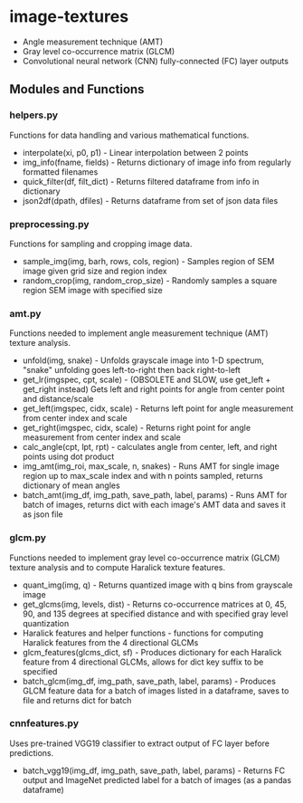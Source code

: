 # image-textures
* Angle measurement technique (AMT)
* Gray level co-occurrence matrix (GLCM)
* Convolutional neural network (CNN) fully-connected (FC) layer outputs

## Modules and Functions
### helpers.py
Functions for data handling and various mathematical functions.
* interpolate(xi, p0, p1) - Linear interpolation between 2 points
* img_info(fname, fields) - Returns dictionary of image info from regularly formatted filenames
* quick_filter(df, filt_dict) - Returns filtered dataframe from info in dictionary
* json2df(dpath, dfiles) - Returns dataframe from set of json data files
### preprocessing.py
Functions for sampling and cropping image data.
* sample_img(img, barh, rows, cols, region) - Samples region of SEM image given grid size and region index
* random_crop(img, random_crop_size) - Randomly samples a square region SEM image with specified size
### amt.py
Functions needed to implement angle measurement technique (AMT) texture analysis.
* unfold(img, snake) - Unfolds grayscale image into 1-D spectrum, "snake" unfolding goes left-to-right then back right-to-left
* get_lr(imgspec, cpt, scale) - (OBSOLETE and SLOW, use get_left + get_right instead) Gets left and right points for angle from center point and distance/scale
* get_left(imgspec, cidx, scale) - Returns left point for angle measurement from center index and scale
* get_right(imgspec, cidx, scale) - Returns right point for angle measurement from center index and scale
* calc_angle(cpt, lpt, rpt) - calculates angle from center, left, and right points using dot product
* img_amt(img_roi, max_scale, n, snakes) - Runs AMT for single image region up to max_scale index and with n points sampled, returns dictionary of mean angles
* batch_amt(img_df, img_path, save_path, label, params) - Runs AMT for batch of images, returns dict with each image's AMT data and saves it as json file
### glcm.py
Functions needed to implement gray level co-occurrence matrix (GLCM) texture analysis and to compute Haralick texture features.
* quant_img(img, q) - Returns quantized image with q bins from grayscale image
* get_glcms(img, levels, dist) - Returns co-occurrence matrices at 0, 45, 90, and 135 degrees at specified distance and with specified gray level quantization
* Haralick features and helper functions - functions for computing Haralick features from the 4 directional GLCMs
* glcm_features(glcms_dict, sf) - Produces dictionary for each Haralick feature from 4 directional GLCMs, allows for dict key suffix to be specified
* batch_glcm(img_df, img_path, save_path, label, params) - Produces GLCM feature data for a batch of images listed in a dataframe, saves to file and returns dict for batch
### cnnfeatures.py
Uses pre-trained VGG19 classifier to extract output of FC layer before predictions.
* batch_vgg19(img_df, img_path, save_path, label, params) - Returns FC output and ImageNet predicted label for a batch of images (as a pandas dataframe)
